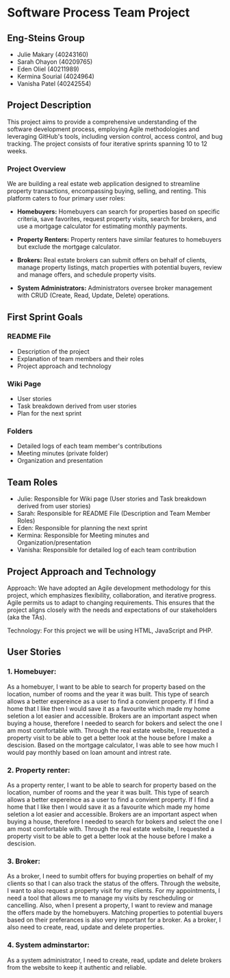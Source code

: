 # Software Process Team Project

## Eng-Steins Group

- Julie Makary (40243160)
- Sarah Ohayon (40209765)
- Eden Oliel (40211989)
- Kermina Sourial (4024964)
- Vanisha Patel (40242554)

## Project Description

This project aims to provide a comprehensive understanding of the software development process, employing Agile methodologies and leveraging GitHub's tools, including version control, access control, and bug tracking. The project consists of four iterative sprints spanning 10 to 12 weeks.

### Project Overview

We are building a real estate web application designed to streamline property transactions, encompassing buying, selling, and renting. This platform caters to four primary user roles:

- **Homebuyers:** Homebuyers can search for properties based on specific criteria, save favorites, request property visits, search for brokers, and use a mortgage calculator for estimating monthly payments.

- **Property Renters:** Property renters have similar features to homebuyers but exclude the mortgage calculator.

- **Brokers:** Real estate brokers can submit offers on behalf of clients, manage property listings, match properties with potential buyers, review and manage offers, and schedule property visits.

- **System Administrators:** Administrators oversee broker management with CRUD (Create, Read, Update, Delete) operations.

## First Sprint Goals

### README File

- Description of the project
- Explanation of team members and their roles
- Project approach and technology 


### Wiki Page

- User stories
- Task breakdown derived from user stories
- Plan for the next sprint

### Folders

- Detailed logs of each team member's contributions
- Meeting minutes (private folder)
- Organization and presentation

## Team Roles

- Julie: Responsible for Wiki page (User stories and Task breakdown derived from user stories)
- Sarah: Responsible for README File (Description and Team Member Roles)
- Eden: Responsible for planning the next sprint
- Kermina: Responsible for Meeting minutes and Organization/presentation
- Vanisha: Responsible for detailed log of each team contribution
 
## Project Approach and Technology

Approach: We have adopted an Agile development methodology for this project, which emphasizes flexibility, collaboration, and iterative progress. Agile permits us to adapt to changing requirements. This ensures that the project aligns closely with the needs and expectations of our stakeholders (aka the TAs).

Technology: For this project we will be using HTML, JavaScript and PHP.

## User Stories
### 1. Homebuyer:

As a homebuyer, I want to be able to search for property based on the location, number of rooms and the year it was built. This type of search allows a better expereince as a user to find a convient property. If I find a home that I like then I would save it as a favourite which made my home seletion a lot easier and accessible. Brokers are an important aspect when buying a house, therefore I needed to search for bokers and select the one I am most comfortable with. Through the real estate website, I requested a property visit to be able to get a better look at the house before I make a descision. Based on the mortgage calculator, I was able to see how much I would pay monthly based on loan amount and intrest rate.     
 
### 2. Property renter:

As a property renter, I want to be able to search for property based on the location, number of rooms and the year it was built. This type of search allows a better expereince as a user to find a convient property. If I find a home that I like then I would save it as a favourite which made my home seletion a lot easier and accessible. Brokers are an important aspect when buying a house, therefore I needed to search for bokers and select the one I am most comfortable with. Through the real estate website, I requested a property visit to be able to get a better look at the house before I make a descision.

   
### 3. Broker:

As a broker, I need to sumbit offers for buying properties on behalf of my clients so that I can also track the status of the offers. Through the website, I want to also request a property visit for my clients. For my appointments, I need a tool that allows me to manage my visits by rescheduling or cancelling. Also, when I present a property, I want to review and manage the offers made by the homebuyers. Matching properties to potential buyers based on their preferances is also very important for a broker. As a broker, I also need to create, read, update and delete properties.  

  
### 4. System adminstartor:

As a system administrator, I need to create, read, update and delete brokers from the website to keep it authentic and reliable.



